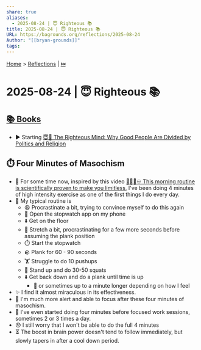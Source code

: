 ```yaml
---
share: true
aliases:
  - 2025-08-24 | 😇 Righteous 📚
title: 2025-08-24 | 😇 Righteous 📚
URL: https://bagrounds.org/reflections/2025-08-24
Author: "[[bryan-grounds]]"
tags:
---
```

[Home](../index.md) > [Reflections](./index.md) | [⏮️](./2025-08-23.md)  
# 2025-08-24 | 😇 Righteous 📚  
## [📚 Books](../books/index.md)  
- ▶️ Starting [😇🧠 The Righteous Mind: Why Good People Are Divided by Politics and Religion](../books/the-righteous-mind.md)  
  
## ⏱️ Four Minutes of Masochism  
- 🌅 For some time now, inspired by this video [🌅🧠🚀♾️ This morning routine is scientifically proven to make you limitless](../videos/this-morning-routine-is-scientifically-proven-to-make-you-limitless.md), I've been doing 4 minutes of high intensity exercise as one of the first things I do every day.  
- 💪 My typical routine is  
    - 😩 Procrastinate a bit, trying to convince myself to do this again  
    - 📱 Open the stopwatch app on my phone  
    - ⬇️ Get on the floor  
    - 🧘 Stretch a bit, procrastinating for a few more seconds before assuming the plank position  
    - ⏱️ Start the stopwatch  
    - 🪨 Plank for 60 - 90 seconds  
    - 🏋️ Struggle to do 10 pushups  
    - 🧍 Stand up and do 30-50 squats  
    - ⬇️ Get back down and do a plank until time is up  
        - 💪 or sometimes up to a minute longer depending on how I feel  
- ✨ I find it almost miraculous in its effectiveness.  
- 🧠 I'm much more alert and able to focus after these four minutes of masochism.  
- 🔁 I've even started doing four minutes before focused work sessions, sometimes 2 or 3 times a day.  
- 😟 I still worry that I won't be able to do the full 4 minutes  
- ⏳ The boost in brain power doesn't tend to follow immediately, but slowly tapers in after a cool down period.  
